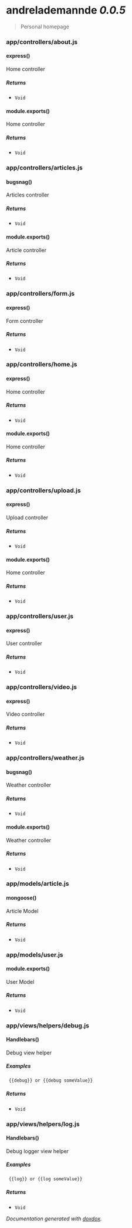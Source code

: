 # andrelademannde *0.0.5*

> Personal homepage


### app/controllers/about.js


#### express() 

Home controller






##### Returns


- `Void`



#### module.exports() 

Home controller






##### Returns


- `Void`




### app/controllers/articles.js


#### bugsnag() 

Articles controller






##### Returns


- `Void`



#### module.exports() 

Article controller






##### Returns


- `Void`




### app/controllers/form.js


#### express() 

Form controller






##### Returns


- `Void`




### app/controllers/home.js


#### express() 

Home controller






##### Returns


- `Void`



#### module.exports() 

Home controller






##### Returns


- `Void`




### app/controllers/upload.js


#### express() 

Upload controller






##### Returns


- `Void`



#### module.exports() 

Home controller






##### Returns


- `Void`




### app/controllers/user.js


#### express() 

User controller






##### Returns


- `Void`




### app/controllers/video.js


#### express() 

Video controller






##### Returns


- `Void`




### app/controllers/weather.js


#### bugsnag() 

Weather controller






##### Returns


- `Void`



#### module.exports() 

Weather controller






##### Returns


- `Void`




### app/models/article.js


#### mongoose() 

Article Model






##### Returns


- `Void`




### app/models/user.js


#### module.exports() 

User Model






##### Returns


- `Void`




### app/views/helpers/debug.js


#### Handlebars() 

Debug view helper






##### Examples

```javascript
 {{debug}} or {{debug someValue}}
```


##### Returns


- `Void`




### app/views/helpers/log.js


#### Handlebars() 

Debug logger view helper






##### Examples

```javascript
 {{log}} or {{log someValue}}
```


##### Returns


- `Void`




*Documentation generated with [doxdox](https://github.com/neogeek/doxdox).*
